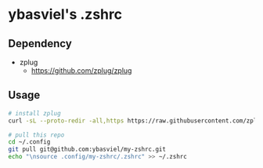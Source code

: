 # ybasviel's .zshrc
## Dependency
- zplug
  - https://github.com/zplug/zplug

## Usage
```sh
# install zplug
curl -sL --proto-redir -all,https https://raw.githubusercontent.com/zplug/installer/master/installer.zsh | zsh

# pull this repo
cd ~/.config
git pull git@github.com:ybasviel/my-zshrc.git
echo "\nsource .config/my-zshrc/.zshrc" >> ~/.zshrc
```

